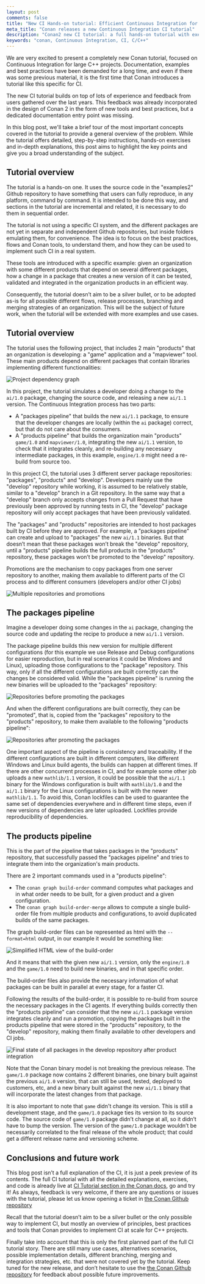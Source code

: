 ```yaml
---
layout: post
comments: false
title: "New CI Hands-on tutorial: Efficient Continuous Integration for large scale C++ projects with Conan 2"
meta_title: "Conan releases a new Continuous Integration CI tutorial"
description: "Conan2 new CI tutorial: a full hands-on tutorial with exercises and explanations of tools, flows and best practices how to do large scale C/C++ projects Continuous Integration with Conan packages"
keywords: "conan, Continuous Integration, CI, C/C++"
---
```


We are very excited to present a completely new Conan tutorial, focused on Continuous Integration for large C++ projects. Documentation, examples and best practices have been demanded for a long time, and even if there was some previous material, it is the first time that Conan introduces a tutorial like this specific for CI.

The new CI tutorial builds on top of lots of experience and feedback from users gathered over the last years. This feedback was already incorporated in the design of Conan 2 in the form of new tools and best practices, but a dedicated documentation entry point was missing.

In this blog post, we'll take a brief tour of the most important concepts covered in the tutorial to provide a general overview of the problem. While the tutorial offers detailed, step-by-step instructions, hands-on exercises and in-depth explanations, this post aims to highlight the key points and give you a broad understanding of the subject.


## Tutorial overview

The tutorial is a hands-on one. It uses the source code in the "examples2" Github repository to have something that users can fully reproduce, in any platform, command by command. It is intended to be done this way, and sections in the tutorial are incremental and related, it is necessary to do them in sequential order.

The tutorial is not using a specific CI system, and the different packages are not yet in separate and independent Github repositories, but inside folders emulating them, for convenience. The idea is to focus on the best practices, flows and Conan tools, to understand them, and how they can be used to implement such CI in a real system.

These tools are introduced with a specific example: given an organization with some different products that depend on several different packages, how a change in a package that creates a new version of it can be tested, validated and integrated in the organization products in an efficient way.

Consequently, the tutorial doesn’t aim to be a silver bullet, or to be adopted as-is for all possible different flows, release processes, branching and merging strategies of an organization. This will be the subject of future work, when the tutorial will be extended with more examples and use cases.


## Tutorial overview

The tutorial uses the following project, that includes 2 main "products" that an organization is developing: a "game" application and a "mapviewer" tool. These main products depend on different packages that contain libraries implementing different functionalities:

<p class="centered">
    <img src="{{ site.baseurl }}/assets/post_images/2024-12-05/initial_graph.png" alt="Project dependency graph"/>
</p>

In this project, the tutorial simulates a developer doing a change to the ``ai/1.0`` package, changing the source code, and releasing a new ``ai/1.1`` version. The Continuous Integration process has two parts:

- A "packages pipeline" that builds the new ``ai/1.1`` package, to ensure that the developer changes are locally (within the ``ai`` package) correct, but that do not care about the consumers.
- A "products pipeline" that builds the organization main "products" ``game/1.0`` and ``mapviewer/1.0``, integrating the new ``ai/1.1`` version, to check that it integrates cleanly, and re-building any necessary intermediate packages, in this example, ``engine/1.0`` might need a re-build from source too.

In this project CI, the tutorial uses 3 different server package repositories: "packages", "products" and "develop". Developers mainly use the "develop" repository while working, it is assumed to be relatively stable, similar to a "develop" branch in a Git repository. In the same way that a "develop" branch only accepts changes from a Pull Request that have previously been approved by running tests in CI, the "develop" package repository will only accept packages that have been previously validated.


The "packages" and "products" repositories are intended to host packages built by CI before they are approved. For example, a "packages pipeline" can create and upload to "packages" the new ``ai/1.1`` binaries. But that doesn’t mean that these packages won’t break the "develop" repository, until a "products" pipeline builds the full products in the "products" repository, these packages won’t be promoted to the "develop" repository.

Promotions are the mechanism to copy packages from one server repository to another, making them available to different parts of the CI process and to different consumers (developers and/or other CI jobs)

<p class="centered">
    <img src="{{ site.baseurl }}/assets/post_images/2024-12-05/repositories.png" alt="Multiple repositories and promotions"/>
</p>


## The packages pipeline

Imagine a developer doing some changes in the ``ai`` package, changing the source code and updating the recipe to produce a new ``ai/1.1`` version.

The package pipeline builds this new version for multiple different configurations (for this example we use Release and Debug configurations for easier reproduction, but in real scenarios it could be Windows and Linux), uploading those configurations to the "package" repository. This way, only if all the different configurations are built correctly can the changes be considered valid. While the "packages pipeline" is running the new binaries will be uploaded to the "packages" repository:

<p class="centered">
    <img src="{{ site.baseurl }}/assets/post_images/2024-12-05/packages_pipeline_prepromotion.png" alt="Repositories before promoting the packages"/>
</p>

And when the different configurations are built correctly, they can be "promoted", that is, copied from the "packages" repository to the "products" repository, to make them available to the following "products pipeline":

<p class="centered">
    <img src="{{ site.baseurl }}/assets/post_images/2024-12-05/packages_pipeline_postpromotion.png" alt="Repositories after promoting the packages"/>
</p>


One important aspect of the pipeline is consistency and traceability. If the different configurations are built in different computers, like different Windows and Linux build agents, the builds can happen at different times. If there are other concurrent processes in CI, and for example some other job uploads a new ``mathlib/1.1`` version, it could be possible that the ``ai/1.1`` binary for the Windows configuration is built with ``mathlib/1.0`` and the ``ai/1.1`` binary for the Linux configurations is built with the newer ``mathlib/1.1``. To avoid this, Conan lockfiles can be used to guarantee the same set of dependencies everywhere and in different time steps, even if new versions of dependencies are later uploaded. Lockfiles provide reproducibility of dependencies.


## The products pipeline


This is the part of the pipeline that takes packages in the "products" repository, that successfully passed the "packages pipeline" and tries to integrate them into the organization's main products.

There are 2 important commands used in a "products pipeline":

- The ``conan graph build-order`` command computes what packages and in what order needs to be built, for a given product and a given configuration.
- The ``conan graph build-order-merge`` allows to compute a single build-order file from multiple products and configurations, to avoid duplicated builds of the same packages.

The graph build-order files can be represented as html with the ``--format=html`` output, in our example it would be something like:

<p class="centered">
    <img src="{{ site.baseurl }}/assets/post_images/2024-12-05/build_order_simple.png" alt="Simplified HTML view of the build-order"/>
</p>

And it means that with the given new ``ai/1.1`` version, only the ``engine/1.0`` and the ``game/1.0`` need to build new binaries, and in that specific order.

The build-order files also provide the necessary information of what packages can be built in parallel at every stage, for a faster CI. 

Following the results of the build-order, it is possible to re-build from source the necessary packages in the CI agents. If everything builds correctly then the "products pipeline" can consider that the new ``ai/1.1`` package version integrates cleanly and run a promotion, copying the packages built in the products pipeline that were stored in the "products" repository, to the "develop" repository, making them finally available to other developers and CI jobs.


<p class="centered">
    <img src="{{ site.baseurl }}/assets/post_images/2024-12-05/products_pipeline_final.png" alt="Final state of all packages in the develop repository after product integration"/>
</p>


Note that the Conan binary model is not breaking the previous release. The ``game/1.0`` package now contains 2 different binaries, one binary built against the previous ``ai/1.0`` version, that can still be used, tested, deployed to customers, etc, and a new binary built against the new ``ai/1.1`` binary that will incorporate the latest changes from that package.

It is also important to note that ``game`` didn't change its version. This is still a development stage, and the ``game/1.0`` package ties its version to its source code. The source code of ``game/1.0`` package didn’t change at all, so it didn’t have to bump the version. The version of the ``game/1.0`` package wouldn’t be necessarily correlated to the final release of the whole product; that could get a different release name and versioning scheme.


## Conclusions and future work

This blog post isn’t a full explanation of the CI, it is just a peek preview of its contents. The full CI tutorial with all the detailed explanations, exercises, and code is already live at [CI Tutorial section in the Conan docs](https://docs.conan.io/2/ci_tutorial/tutorial.html), go and try it! As always, feedback is very welcome, if there are any questions or issues with the tutorial, please let us know opening a ticket in [the Conan Github repository](https://github.com/conan-io/conan/issues)

Recall that the tutorial doesn’t aim to be a silver bullet or the only possible way to implement CI, but mostly an overview of principles, best practices and tools that Conan provides to implement CI at scale for C++ projects.

Finally take into account that this is only the first planned part of the full CI tutorial story. There are still many use cases, alternatives scenarios, possible implementation details, different branching, merging and integration strategies, etc. that were not covered yet by the tutorial. Keep tuned for the new release, and don’t hesitate to use the [the Conan Github repository](https://github.com/conan-io/conan/issues) for feedback about possible future improvements.
